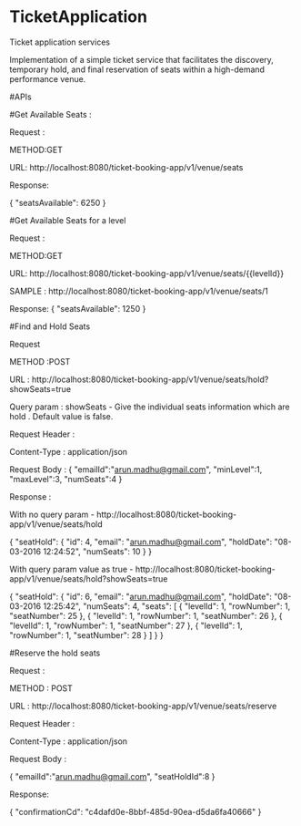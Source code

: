 # TicketApplication
Ticket application services

Implementation of a simple ticket service that facilitates the discovery, temporary hold, and final reservation of seats within a high-demand performance
venue.

#APIs

#Get Available Seats :

Request :

METHOD:GET

URL: http://localhost:8080/ticket-booking-app/v1/venue/seats

Response:

{
  "seatsAvailable": 6250
}

#Get Available Seats for a level

Request :

METHOD:GET

URL: http://localhost:8080/ticket-booking-app/v1/venue/seats/{{levelId}}

SAMPLE : http://localhost:8080/ticket-booking-app/v1/venue/seats/1

Response:
{
  "seatsAvailable": 1250
}

#Find and Hold Seats

Request

METHOD :POST

URL : http://localhost:8080/ticket-booking-app/v1/venue/seats/hold?showSeats=true

Query param : showSeats -  Give the individual seats information which are hold . Default value is false.

Request Header :

Content-Type : application/json

Request Body :
{
    "emailId":"arun.madhu@gmail.com",
    "minLevel":1,
    "maxLevel":3,
    "numSeats":4
}

Response :

With no query param - http://localhost:8080/ticket-booking-app/v1/venue/seats/hold

{
  "seatHold": {
    "id": 4,
    "email": "arun.madhu@gmail.com",
    "holdDate": "08-03-2016 12:24:52",
    "numSeats": 10
  }
}

With query param value as true - http://localhost:8080/ticket-booking-app/v1/venue/seats/hold?showSeats=true

{
  "seatHold": {
    "id": 6,
    "email": "arun.madhu@gmail.com",
    "holdDate": "08-03-2016 12:25:42",
    "numSeats": 4,
    "seats": [
      {
        "levelId": 1,
        "rowNumber": 1,
        "seatNumber": 25
      },
      {
        "levelId": 1,
        "rowNumber": 1,
        "seatNumber": 26
      },
      {
        "levelId": 1,
        "rowNumber": 1,
        "seatNumber": 27
      },
      {
        "levelId": 1,
        "rowNumber": 1,
        "seatNumber": 28
      }
    ]
  }
}

#Reserve the hold seats

Request :

METHOD : POST

URL : http://localhost:8080/ticket-booking-app/v1/venue/seats/reserve

Request Header :

Content-Type : application/json

Request Body :

{
    "emailId":"arun.madhu@gmail.com",
    "seatHoldId":8
}

Response:

{
  "confirmationCd": "c4dafd0e-8bbf-485d-90ea-d5da6fa40666"
}

